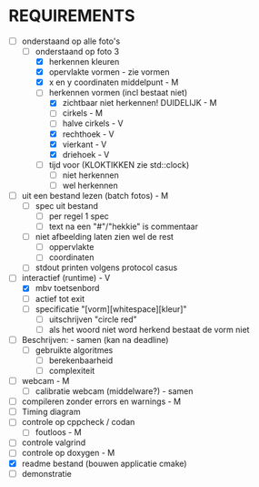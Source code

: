 # REQUIREMENTS

* [ ] onderstaand op alle foto's 
  * [ ] onderstaand op foto 3
    * [x] herkennen kleuren
    * [x] opervlakte vormen - zie vormen 
    * [x] x en y coordinaten middelpunt - M
    * [ ] herkennen vormen (incl bestaat niet)
      *  [x] zichtbaar niet herkennen! DUIDELIJK - M
      *  [ ] cirkels - M
      *  [ ] halve cirkels - V
      *  [x] rechthoek - V
      *  [x] vierkant - V
      *  [x] driehoek - V
    * [ ] tijd voor (KLOKTIKKEN zie std::clock)
      * [ ] niet herkennen
      * [ ] wel herkennen
* [ ] uit een bestand lezen (batch fotos) - M
  * [ ] spec uit bestand
    * [ ] per regel 1 spec
    * [ ] text na een "#"/"hekkie" is commentaar
  * [ ] niet afbeelding laten zien wel de rest
    * [ ] oppervlakte
    * [ ] coordinaten
  * [ ] stdout printen volgens protocol casus
* [ ] interactief (runtime) - V
  * [x] mbv toetsenbord
  * [ ] actief tot exit
  * [ ] specificatie "[vorm][whitespace][kleur]"
    * [ ] uitschrijven "circle red"
    * [ ] als het woord niet word herkend bestaat de vorm niet
* [ ] Beschrijven: - samen (kan na deadline)
  * [ ] gebruikte algoritmes
	* [ ] berekenbaarheid
	* [ ] complexiteit
* [ ] webcam - M
  * [ ] calibratie webcam (middelware?) - samen
* [ ] compileren zonder errors en warnings - M
* [ ] Timing diagram
* [ ] controle op cppcheck / codan 
  * [ ] foutloos - M
* [ ] controle valgrind
* [ ] controle op doxygen - M
* [x] readme bestand (bouwen applicatie cmake)
* [ ] demonstratie
